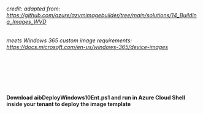 ###### credit: adapted from: https://github.com/azure/azvmimagebuilder/tree/main/solutions/14_Building_Images_WVD
###### meets Windows 365 custom image requirements: https://docs.microsoft.com/en-us/windows-365/device-images

<br>
<br>
<br>
<br>

**Download aibDeployWindows10Ent.ps1 and run in Azure Cloud Shell inside your tenant to deploy the image template**
